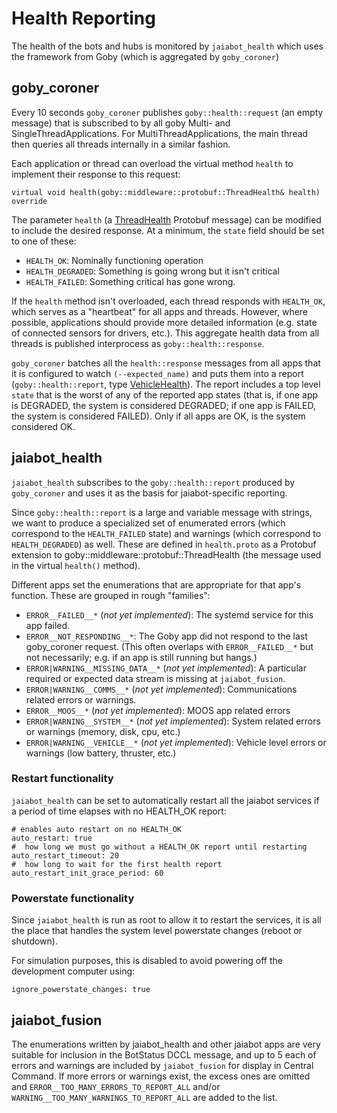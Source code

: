 # Health Reporting

The health of the bots and hubs is monitored by `jaiabot_health` which uses the framework from Goby (which is aggregated by  `goby_coroner`)

## goby_coroner

Every 10 seconds `goby_coroner` publishes `goby::health::request` (an empty message) that is subscribed to by all goby Multi- and SingleThreadApplications. For MultiThreadApplications, the main thread then queries all threads internally in a similar fashion. 

Each application or thread can overload the virtual method `health` to implement their response to this request:

```
virtual void health(goby::middleware::protobuf::ThreadHealth& health) override
```

The parameter `health` (a [ThreadHealth](https://goby.software/3.0/classgoby_1_1middleware_1_1protobuf_1_1ThreadHealth.html) Protobuf message) can be modified to include the desired response. At a minimum, the `state` field should be set to one of these:
-  `HEALTH_OK`: Nominally functioning operation
-  `HEALTH_DEGRADED`: Something is going wrong but it isn't critical
-  `HEALTH_FAILED`: Something critical has gone wrong.

If the `health` method isn't overloaded, each thread responds with `HEALTH_OK`, which serves as a "heartbeat" for all apps and threads. However, where possible, applications should provide more detailed information (e.g. state of connected sensors for drivers, etc.). This aggregate health data from all threads is published interprocess as `goby::health::response`.

`goby_coroner` batches all the `health::response` messages from all apps that it is configured to watch `(--expected_name)` and puts them into a report (`goby::health::report`, type [VehicleHealth](https://goby.software/3.0/classgoby_1_1middleware_1_1protobuf_1_1VehicleHealth.html)). The report includes a top level `state` that is the worst of any of the reported app states (that is, if one app is DEGRADED, the system is considered DEGRADED; if one app is FAILED, the system is considered FAILED). Only if all apps are OK, is the system considered OK.

## jaiabot_health

`jaiabot_health` subscribes to the `goby::health::report` produced by `goby_coroner` and uses it as the basis for jaiabot-specific reporting.

Since `goby::health::report` is a large and variable message with strings, we want to produce a specialized set of enumerated errors (which correspond to the `HEALTH_FAILED` state) and warnings (which correspond to `HEALTH_DEGRADED`) as well. These are defined in `health.proto` as a Protobuf extension to goby::middleware::protobuf::ThreadHealth (the message used in the virtual `health()` method). 

Different apps set the enumerations that are appropriate for that app's function. These are grouped in rough "families":

- `ERROR__FAILED__*` (*not yet implemented*): The systemd service for this app failed.
- `ERROR__NOT_RESPONDING__*`: The Goby app did not respond to the last goby_coroner request. (This often overlaps with `ERROR__FAILED__*` but not necessarily; e.g. if an app is still running but hangs.)
- `ERROR|WARNING__MISSING_DATA__*`  (*not yet implemented*): A particular required or expected data stream is missing at `jaiabot_fusion`.
- `ERROR|WARNING__COMMS__*`  (*not yet implemented*): Communications related errors or warnings.
- `ERROR__MOOS__*`  (*not yet implemented*): MOOS app related errors
- `ERROR|WARNING__SYSTEM__*`  (*not yet implemented*): System related errors or warnings (memory, disk, cpu, etc.)
- `ERROR|WARNING__VEHICLE__*`  (*not yet implemented*): Vehicle level errors or warnings (low battery, thruster, etc.)

### Restart functionality 

`jaiabot_health` can be set to automatically restart all the jaiabot services if a period of time elapses with no HEALTH_OK report:

```
# enables auto restart on no HEALTH_OK
auto_restart: true  
#  how long we must go without a HEALTH_OK report until restarting
auto_restart_timeout: 20 
#  how long to wait for the first health report
auto_restart_init_grace_period: 60  
```

### Powerstate functionality

Since `jaiabot_health` is run as root to allow it to restart the services, it is all the place that handles the system level powerstate changes (reboot or shutdown).

For simulation purposes, this is disabled to avoid powering off the development computer using:

```
ignore_powerstate_changes: true
```

## jaiabot_fusion 

The enumerations written by jaiabot_health and other jaiabot apps are very suitable for inclusion in the BotStatus DCCL message, and up to 5 each of errors and warnings are included by `jaiabot_fusion` for display in Central Command. If more errors or warnings exist, the excess ones are omitted and `ERROR__TOO_MANY_ERRORS_TO_REPORT_ALL` and/or `WARNING__TOO_MANY_WARNINGS_TO_REPORT_ALL` are added to the list.

